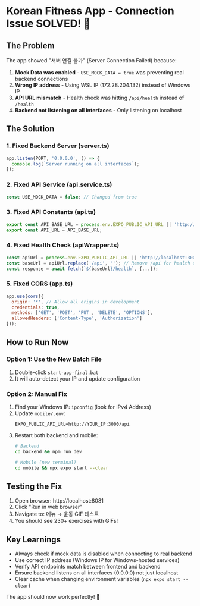 # Korean Fitness App - Connection Issue SOLVED! 🎉

## The Problem
The app showed "서버 연결 불가" (Server Connection Failed) because:

1. **Mock Data was enabled** - `USE_MOCK_DATA = true` was preventing real backend connections
2. **Wrong IP address** - Using WSL IP (172.28.204.132) instead of Windows IP
3. **API URL mismatch** - Health check was hitting `/api/health` instead of `/health`
4. **Backend not listening on all interfaces** - Only listening on localhost

## The Solution

### 1. Fixed Backend Server (server.ts)
```javascript
app.listen(PORT, '0.0.0.0', () => {
  console.log(`Server running on all interfaces`);
});
```

### 2. Fixed API Service (api.service.ts)
```javascript
const USE_MOCK_DATA = false; // Changed from true
```

### 3. Fixed API Constants (api.ts)
```javascript
export const API_BASE_URL = process.env.EXPO_PUBLIC_API_URL || 'http://localhost:3000/api';
export const API_URL = API_BASE_URL;
```

### 4. Fixed Health Check (apiWrapper.ts)
```javascript
const apiUrl = process.env.EXPO_PUBLIC_API_URL || 'http://localhost:3000/api';
const baseUrl = apiUrl.replace('/api', ''); // Remove /api for health endpoint
const response = await fetch(`${baseUrl}/health`, {...});
```

### 5. Fixed CORS (app.ts)
```javascript
app.use(cors({
  origin: '*', // Allow all origins in development
  credentials: true,
  methods: ['GET', 'POST', 'PUT', 'DELETE', 'OPTIONS'],
  allowedHeaders: ['Content-Type', 'Authorization']
}));
```

## How to Run Now

### Option 1: Use the New Batch File
1. Double-click `start-app-final.bat`
2. It will auto-detect your IP and update configuration

### Option 2: Manual Fix
1. Find your Windows IP: `ipconfig` (look for IPv4 Address)
2. Update `mobile/.env`: 
   ```
   EXPO_PUBLIC_API_URL=http://YOUR_IP:3000/api
   ```
3. Restart both backend and mobile:
   ```bash
   # Backend
   cd backend && npm run dev
   
   # Mobile (new terminal)
   cd mobile && npx expo start --clear
   ```

## Testing the Fix
1. Open browser: http://localhost:8081
2. Click "Run in web browser"
3. Navigate to: 메뉴 → 운동 GIF 테스트
4. You should see 230+ exercises with GIFs!

## Key Learnings
- Always check if mock data is disabled when connecting to real backend
- Use correct IP address (Windows IP for Windows-hosted services)
- Verify API endpoints match between frontend and backend
- Ensure backend listens on all interfaces (0.0.0.0) not just localhost
- Clear cache when changing environment variables (`npx expo start --clear`)

The app should now work perfectly! 🚀